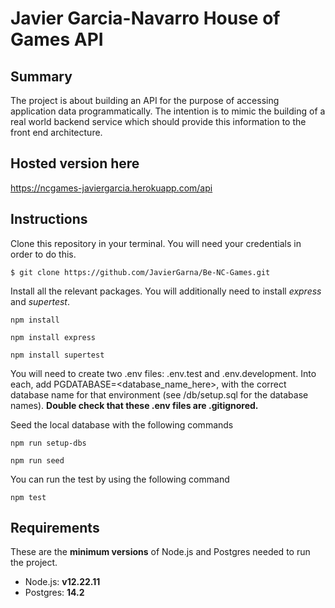 # Javier Garcia-Navarro House of Games API

## Summary 

The project is about building an API for the purpose of accessing application data programmatically. The intention is to mimic the building of a real world backend service which should provide this information to the front end architecture.

## Hosted version here

https://ncgames-javiergarcia.herokuapp.com/api

## Instructions

Clone this repository in your terminal. You will need your credentials in order to do this.

```
$ git clone https://github.com/JavierGarna/Be-NC-Games.git
```

Install all the relevant packages. You will additionally need to install *express* and *supertest*.

```
npm install
```

```
npm install express
```

```
npm install supertest
```

You will need to create two .env files: .env.test and .env.development. Into each, add PGDATABASE=<database_name_here>, with the correct database name for that environment (see /db/setup.sql for the database names). **Double check that these .env files are .gitignored.**

Seed the local database with the following commands

```
npm run setup-dbs
```

```
npm run seed
```

You can run the test by using the following command

```
npm test
```

## Requirements

These are the **minimum versions** of Node.js and Postgres needed to run the project.

- Node.js: **v12.22.11**
- Postgres: **14.2**


